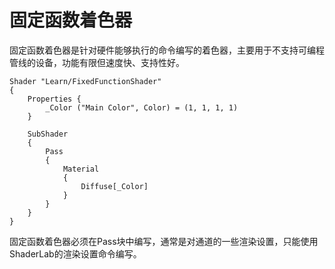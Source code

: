 # 固定函数着色器

固定函数着色器是针对硬件能够执行的命令编写的着色器，主要用于不支持可编程管线的设备，功能有限但速度快、支持性好。

``` ShaderLab
Shader "Learn/FixedFunctionShader"
{
    Properties {
        _Color ("Main Color", Color) = (1, 1, 1, 1)
    }
    
    SubShader
    {
        Pass
        {
            Material
            {
                Diffuse[_Color]
            }
        }
    }
}
```

固定函数着色器必须在Pass块中编写，通常是对通道的一些渲染设置，只能使用ShaderLab的渲染设置命令编写。
